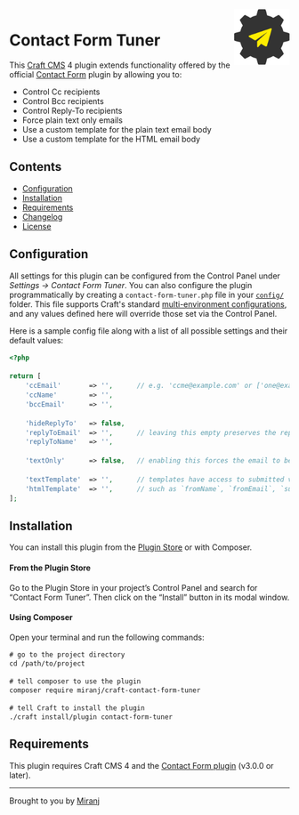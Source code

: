 <img align="right" src="./src/icon.svg" width="100" height="100" alt="Contact Form Tuner icon">


# Contact Form Tuner

This [Craft CMS][] 4 plugin extends functionality offered by the official [Contact Form][cf] plugin by allowing you to:
- Control Cc recipients
- Control Bcc recipients
- Control Reply-To recipients
- Force plain text only emails
- Use a custom template for the plain text email body
- Use a custom template for the HTML email body

[craft cms]:https://craftcms.com
[cf]:https://github.com/craftcms/contact-form

## Contents

- [Configuration](#configuration)
- [Installation](#installation)
- [Requirements](#requirements)
- [Changelog](./CHANGELOG.md)
- [License](./LICENSE.md)



## Configuration

All settings for this plugin can be configured from the Control Panel under _Settings → Contact Form Tuner_. You can also configure the plugin programmatically by creating a `contact-form-tuner.php` file in your [`config/`][config] folder. This file supports Craft's standard [multi-environment configurations][multi], and any values defined here will override those set via the Control Panel.

[config]:https://docs.craftcms.com/v3/config/
[multi]:https://docs.craftcms.com/v3/config/environments.html#multi-environment-configs

Here is a sample config file along with a list of all possible settings and their default values:

```php
<?php

return [
    'ccEmail'       => '',      // e.g. 'ccme@example.com' or ['one@example.com', 'two@example.com']
    'ccName'        => '',
    'bccEmail'      => '',
    
    'hideReplyTo'   => false,
    'replyToEmail'  => '',      // leaving this empty preserves the reply-to set by Contact Form
    'replyToName'   => '',
    
    'textOnly'      => false,   // enabling this forces the email to be sent in plain text only
    
    'textTemplate'  => '',      // templates have access to submitted values
    'htmlTemplate'  => '',      // such as `fromName`, `fromEmail`, `subject` and `message`
];
```



## Installation

You can install this plugin from the [Plugin Store][ps] or with Composer.

[ps]:https://plugins.craftcms.com/contact-form-tuner

#### From the Plugin Store

Go to the Plugin Store in your project’s Control Panel and search for “Contact Form Tuner”.
Then click on the “Install” button in its modal window.

#### Using Composer

Open your terminal and run the following commands:

    # go to the project directory
    cd /path/to/project
    
    # tell composer to use the plugin
    composer require miranj/craft-contact-form-tuner
    
    # tell Craft to install the plugin
    ./craft install/plugin contact-form-tuner



## Requirements

This plugin requires Craft CMS 4 and the [Contact Form plugin][cf] (v3.0.0 or later).



---

Brought to you by [Miranj](https://miranj.in/)
